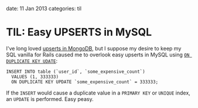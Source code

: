 date: 11 Jan 2013
categories: til

# TIL: Easy UPSERTS in MySQL

I've long loved [upserts in MongoDB][upserts], but I suppose my desire to keep
my SQL vanilla for Rails caused me to overlook easy upserts in MySQL using [`ON
DUPLICATE KEY UDATE`][mysql]:

    INSERT INTO table (`user_id`, `some_expensive_count`) 
      VALUES (1, 333333)
      ON DUPLICATE KEY UPDATE `some_expensive_count` = 333333;

If the `INSERT` would cause a duplicate value in a `PRIMARY KEY` or `UNIQUE`
index, an `UPDATE` is performed. Easy peasy.

[upserts]: http://docs.mongodb.org/manual/applications/update/#crud-update-update
[mysql]: http://dev.mysql.com/doc/refman/5.0/en/insert-on-duplicate.html

